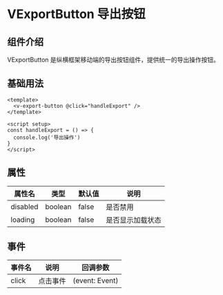 # VExportButton 导出按钮

## 组件介绍

VExportButton 是纵横框架移动端的导出按钮组件，提供统一的导出操作按钮。

## 基础用法

```vue
<template>
  <v-export-button @click="handleExport" />
</template>

<script setup>
const handleExport = () => {
  console.log('导出操作')
}
</script>
```

## 属性

| 属性名 | 类型 | 默认值 | 说明 |
|--------|------|--------|------|
| disabled | boolean | false | 是否禁用 |
| loading | boolean | false | 是否显示加载状态 |

## 事件

| 事件名 | 说明 | 回调参数 |
|--------|------|----------|
| click | 点击事件 | (event: Event) |
